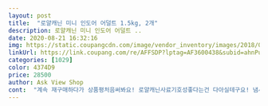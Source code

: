 ```yaml
---
layout: post 
title:  "로얄캐닌 미니 인도어 어덜트 1.5kg, 2개" 
description: 로얄캐닌 미니 인도어 어덜트 ..
date: 2020-08-21 16:32:16 
img: https://static.coupangcdn.com/image/vendor_inventory/images/2018/01/17/13/4/31a8b17d-6e82-4653-a86b-fb0d2ec2c447.jpg 
linkUrl: https://link.coupang.com/re/AFFSDP?lptag=AF3600438&subid=ahnPublicAsk&pageKey=343983360&itemId=164922207&vendorItemId=70437509342&traceid=V0-113-aa13d5c6599f8e60 
categories: [1029] 
color: 4374D9 
price: 28500 
author: Ask View Shop 
cont:  "계속 재구매하다가 상품평처음써봐요! 로얄캐닌사료기호성좋다는건 다아실테구요! 냄새는 강아지들이 좋아하는냄새인거같아요꼬숩지만 콤콤한.<br/>.<br/>뭐설명할수없는 근데 잘먹어요 캔섞어주지않음 잘안먹거든요 다른사료는 근데 이건 이것만줘도 개눈감추듯잘먹어요 사료촉촉하구요! 쿠팡이 제가본것중엔 젤저렴하더라구요 다른덴 사료값이 저렴해도 배송비붙음.<br/>.<br/>비슷하더라구요ㅠㅠ로켓배송이라 주문하면 다음날 오전에 받아서 너무좋아요 유통기한도 넉넉하구요 사진첨부에 보이듯이 사료뒷편 하단에 쓰여있어요! 저희강아지한텐 잘맞는지 눈꼽줄었구요 변도 설사나 변비똥 한번도 안싸고 냄새도덜해요 그리고 사료만으로 잘먹어서 너무좋아요!강아지들건강이우선이니깐요!강아지한테 잘맞는 사료찾으시는데 도움이되시길바래요^^ /사진첨부한게 제폰이 아이폰인데 선명하게 잘보이게 찍어올린건데ㅠㅠ올린게 다뿌하네요/<br/>네츄럴발런스 고구마랑 연어♥ 그리고 로얄캐닌 미니요.<br/><br/>늘 먹던거라서.<br/><br/>로얄캐닌 중에 닥스훈트꺼가 관절에 좋다기에 걍 먹였는데 그건 안맞더라고요.<br/> 여러개 먹이면서 깨달은거는 일단 잘먹고 잘싸는게 최고고 좀 질릴까봐 견주 입장에서 고민되는 부분은 간식으로 충당하려고요.<br/><br/>매번 새로운걸 사줘도 다시 요걸로 돌아오게 되네요 다른건 한번먹고 안먹는데 요건 잘먹어요 날짜도 넉넉하네요 항상 샘플사다 먹엿는데 샘플값이 너무올라서 그냥 큰걸로 주문하고 눅눅해지지말라고 지퍼팩에 또한번 소분해서 먹여요<br/>몸에 좋다 성분이 대박이다, 이런거 먹여도 마찬가지라 로얄캐닌을 끊을 수 없어요.<br/> 이거 말고 네츄럴발런스도 응가는 좋은데 기호성이 넘 떨어져서 다이어트 할때 먹이기 좋아요.<br/><br/>장이 안좋은가 아무거나 먹으면 응가에서 변화가 나타나요.<br/><br/>" 
---
```

